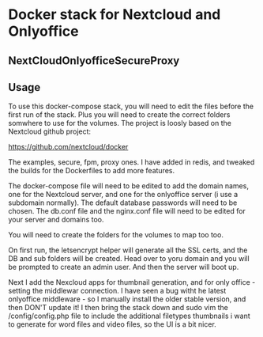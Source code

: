 # Docker stack for Nextcloud and Onlyoffice

## NextCloudOnlyofficeSecureProxy

## Usage

To use this docker-compose stack, you will need to edit the files before the first run of the stack. Plus you will need to create the correct folders somwhere to use for the volumes. The project is loosly based on the Nextcloud github project:

https://github.com/nextcloud/docker

The examples, secure, fpm, proxy ones. I have added in redis, and tweaked the builds for the Dockerfiles to add more features.

The docker-compose file will need to be edited to add the domain names, one for the Nextcloud server, and one for the onlyoffice server (i use a subdomain normally). The default database passwords will need to be chosen. The db.conf file and the nginx.conf file will need to be edited for your server and domains too.

You will need to create the folders for the volumes to map too too.

On first run, the letsencrypt helper will generate all the SSL certs, and the DB and sub folders will be created. Head over to yoru domain and you will be prompted to create an admin user. And then the server will boot up.

Next I add the Nexcloud apps for thumbnail generation, and for only office - setting the middlewar connection. I have seen a bug witht he latest onlyoffice middleware - so I manually install the older stable version, and then DON'T update it!
I then bring the stack down and sudo vim the /config/config.php file to include the additional filetypes thumbnails i want to generate for word files and video files, so the UI is a bit nicer.
